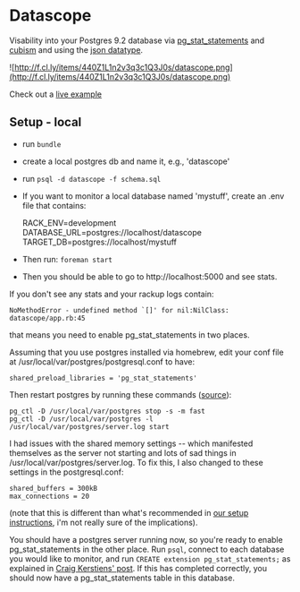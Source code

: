 # Datascope
Visability into your Postgres 9.2 database via [pg_stat_statements](http://www.postgresql.org/docs/9.2/static/pgstatstatements.html) and [cubism](http://square.github.com/cubism/) and using the [json datatype](http://wiki.postgresql.org/wiki/What's_new_in_PostgreSQL_9.2#JSON_datatype).

![http://f.cl.ly/items/440Z1L1n2v3q3c1Q3J0s/datascope.png](http://f.cl.ly/items/440Z1L1n2v3q3c1Q3J0s/datascope.png)

Check out a [live example](https://datascope.herokuapp.com)

## Setup - local

* run `bundle`
* create a local postgres db and name it, e.g., 'datascope'
* run `psql -d datascope -f schema.sql`
* If you want to monitor a local database named 'mystuff', create an .env file that contains:

    RACK_ENV=development
    DATABASE_URL=postgres://localhost/datascope
    TARGET_DB=postgres://localhost/mystuff

* Then run: `foreman start`
* Then you should be able to go to http://localhost:5000 and see stats.

If you don't see any stats and your rackup logs contain:

    NoMethodError - undefined method `[]' for nil:NilClass: datascope/app.rb:45

that means you need to enable pg_stat_statements in two places.

Assuming that you use postgres installed via homebrew, edit your conf file at /usr/local/var/postgres/postgresql.conf to have:

    shared_preload_libraries = 'pg_stat_statements'


Then restart postgres by running these commands ([source](http://soff.es/running-rails-local-development-with-nginx-postgres-and-passenger-with-homebrew)):

    pg_ctl -D /usr/local/var/postgres stop -s -m fast
    pg_ctl -D /usr/local/var/postgres -l /usr/local/var/postgres/server.log start


I had issues with the shared memory settings -- which manifested themselves as the server not starting and lots of sad things in /usr/local/var/postgres/server.log. To fix this, I also changed to these settings in the postgresql.conf:

    shared_buffers = 300kB
    max_connections = 20

(note that this is different than what's recommended in [our setup instructions](https://github.com/thinkthroughmath/apangea/wiki/Mac-Setup), i'm not really sure of the implications).

You should have a postgres server running now, so you're ready to enable pg_stat_statements in the other place. Run `psql`, connect to each database you would like to monitor, and run `CREATE extension pg_stat_statements;` as explained in [Craig Kerstiens' post](http://www.craigkerstiens.com/2013/01/10/more-on-postgres-performance/). If this has completed correctly, you should now have a pg_stat_statements table in this database.